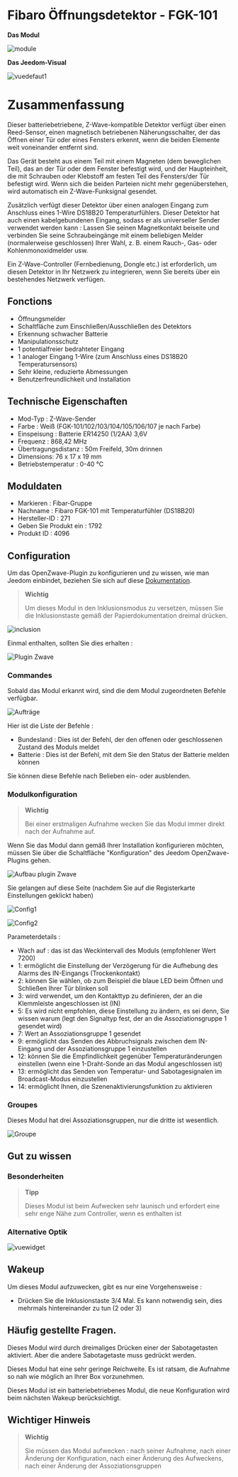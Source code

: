 # Fibaro Öffnungsdetektor - FGK-101

**Das Modul**

![module](images/fibaro.fgk101-DS18B20/module.jpg)

**Das Jeedom-Visual**

![vuedefaut1](images/fibaro.fgk101-DS18B20/vuedefaut1.jpg)

# Zusammenfassung

Dieser batteriebetriebene, Z-Wave-kompatible Detektor verfügt über einen Reed-Sensor, einen magnetisch betriebenen Näherungsschalter, der das Öffnen einer Tür oder eines Fensters erkennt, wenn die beiden Elemente weit voneinander entfernt sind.

Das Gerät besteht aus einem Teil mit einem Magneten (dem beweglichen Teil), das an der Tür oder dem Fenster befestigt wird, und der Haupteinheit, die mit Schrauben oder Klebstoff am festen Teil des Fensters/der Tür befestigt wird. Wenn sich die beiden Parteien nicht mehr gegenüberstehen, wird automatisch ein Z-Wave-Funksignal gesendet.

Zusätzlich verfügt dieser Detektor über einen analogen Eingang zum Anschluss eines 1-Wire DS18B20 Temperaturfühlers. Dieser Detektor hat auch einen kabelgebundenen Eingang, sodass er als universeller Sender verwendet werden kann : Lassen Sie seinen Magnetkontakt beiseite und verbinden Sie seine Schraubeingänge mit einem beliebigen Melder (normalerweise geschlossen) Ihrer Wahl, z. B. einem Rauch-, Gas- oder Kohlenmonoxidmelder usw.

Ein Z-Wave-Controller (Fernbedienung, Dongle etc.) ist erforderlich, um diesen Detektor in Ihr Netzwerk zu integrieren, wenn Sie bereits über ein bestehendes Netzwerk verfügen.

## Fonctions

-   Öffnungsmelder
-   Schaltfläche zum Einschließen/Ausschließen des Detektors
-   Erkennung schwacher Batterie
-   Manipulationsschutz
-   1 potentialfreier bedrahteter Eingang
-   1 analoger Eingang 1-Wire (zum Anschluss eines DS18B20 Temperatursensors)
-   Sehr kleine, reduzierte Abmessungen
-   Benutzerfreundlichkeit und Installation

## Technische Eigenschaften

-   Mod-Typ : Z-Wave-Sender
-   Farbe : Weiß (FGK-101/102/103/104/105/106/107 je nach Farbe)
-   Einspeisung : Batterie ER14250 (1/2AA) 3,6V
-   Frequenz : 868,42 MHz
-   Übertragungsdistanz : 50m Freifeld, 30m drinnen
-   Dimensions: 76 x 17 x 19 mm
-   Betriebstemperatur : 0-40 °C

## Moduldaten

-   Markieren : Fibar-Gruppe
-   Nachname : Fibaro FGK-101 mit Temperaturfühler (DS18B20)
-   Hersteller-ID : 271
-   Geben Sie Produkt ein : 1792
-   Produkt ID : 4096

## Configuration

Um das OpenZwave-Plugin zu konfigurieren und zu wissen, wie man Jeedom einbindet, beziehen Sie sich auf diese [Dokumentation](https://doc.jeedom.com/de_DE/plugins/automation%20protocol/openzwave/).

> **Wichtig**
>
> Um dieses Modul in den Inklusionsmodus zu versetzen, müssen Sie die Inklusionstaste gemäß der Papierdokumentation dreimal drücken.

![inclusion](images/fibaro.fgk101-DS18B20/inclusion.jpg)

Einmal enthalten, sollten Sie dies erhalten :

![Plugin Zwave](images/fibaro.fgk101-DS18B20/information.jpg)

### Commandes

Sobald das Modul erkannt wird, sind die dem Modul zugeordneten Befehle verfügbar.

![Aufträge](images/fibaro.fgk101-DS18B20/commandes.jpg)

Hier ist die Liste der Befehle :

-   Bundesland : Dies ist der Befehl, der den offenen oder geschlossenen Zustand des Moduls meldet
-   Batterie : Dies ist der Befehl, mit dem Sie den Status der Batterie melden können

Sie können diese Befehle nach Belieben ein- oder ausblenden.

### Modulkonfiguration

> **Wichtig**
>
> Bei einer erstmaligen Aufnahme wecken Sie das Modul immer direkt nach der Aufnahme auf.

Wenn Sie das Modul dann gemäß Ihrer Installation konfigurieren möchten, müssen Sie über die Schaltfläche "Konfiguration" des Jeedom OpenZwave-Plugins gehen.

![Aufbau plugin Zwave](images/plugin/bouton_configuration.jpg)

Sie gelangen auf diese Seite (nachdem Sie auf die Registerkarte Einstellungen geklickt haben)

![Config1](images/fibaro.fgk101-DS18B20/config1.jpg)

![Config2](images/fibaro.fgk101-DS18B20/config2.jpg)

Parameterdetails :

-   Wach auf : das ist das Weckintervall des Moduls (empfohlener Wert 7200)
-   1: ermöglicht die Einstellung der Verzögerung für die Aufhebung des Alarms des IN-Eingangs (Trockenkontakt)
-   2: können Sie wählen, ob zum Beispiel die blaue LED beim Öffnen und Schließen Ihrer Tür blinken soll
-   3: wird verwendet, um den Kontakttyp zu definieren, der an die Klemmleiste angeschlossen ist (IN)
-   5: Es wird nicht empfohlen, diese Einstellung zu ändern, es sei denn, Sie wissen warum (legt den Signaltyp fest, der an die Assoziationsgruppe 1 gesendet wird)
-   7: Wert an Assoziationsgruppe 1 gesendet
-   9: ermöglicht das Senden des Abbruchsignals zwischen dem IN-Eingang und der Assoziationsgruppe 1 einzustellen
-   12: können Sie die Empfindlichkeit gegenüber Temperaturänderungen einstellen (wenn eine 1-Draht-Sonde an das Modul angeschlossen ist)
-   13: ermöglicht das Senden von Temperatur- und Sabotagesignalen im Broadcast-Modus einzustellen
-   14: ermöglicht Ihnen, die Szenenaktivierungsfunktion zu aktivieren

### Groupes

Dieses Modul hat drei Assoziationsgruppen, nur die dritte ist wesentlich.

![Groupe](images/fibaro.fgk101-DS18B20/groupe.jpg)

## Gut zu wissen

### Besonderheiten

> **Tipp**
>
> Dieses Modul ist beim Aufwecken sehr launisch und erfordert eine sehr enge Nähe zum Controller, wenn es enthalten ist

### Alternative Optik

![vuewidget](images/fibaro.fgk101-DS18B20/vuewidget.jpg)

## Wakeup

Um dieses Modul aufzuwecken, gibt es nur eine Vorgehensweise :

-   Drücken Sie die Inklusionstaste 3/4 Mal. Es kann notwendig sein, dies mehrmals hintereinander zu tun (2 oder 3)

## Häufig gestellte Fragen.

Dieses Modul wird durch dreimaliges Drücken einer der Sabotagetasten aktiviert. Aber die andere Sabotagetaste muss gedrückt werden.

Dieses Modul hat eine sehr geringe Reichweite. Es ist ratsam, die Aufnahme so nah wie möglich an Ihrer Box vorzunehmen.

Dieses Modul ist ein batteriebetriebenes Modul, die neue Konfiguration wird beim nächsten Wakeup berücksichtigt.

## Wichtiger Hinweis

> **Wichtig**
>
> Sie müssen das Modul aufwecken : nach seiner Aufnahme, nach einer Änderung der Konfiguration, nach einer Änderung des Aufweckens, nach einer Änderung der Assoziationsgruppen
